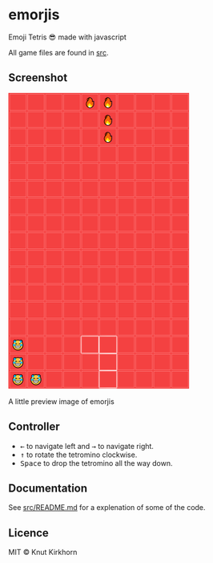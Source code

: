 # emorjis
Emoji Tetris 😎 made with javascript

All game files are found in [src](src).

## Screenshot
![Preview](preview.png)

A little preview image of emorjis

## Controller
* <kbd>←</kbd> to navigate left and <kbd>→</kbd> to navigate right.
* <kbd>↑</kbd> to rotate the tetromino clockwise.
* <kbd>Space</kbd> to drop the tetromino all the way down.

## Documentation
See [src/README.md](src/README.md) for a explenation of some of the code.

## Licence
MIT © Knut Kirkhorn
